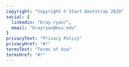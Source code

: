 ```yaml
---
copyright: "Copyright © Start Bootstrap 2020"
social: {
  linkedin: "bray-ryan/",
  email: "brayryan@msu.edu"
}
privacyText: "Privacy Policy"
privacyHref: "#!"
termsText: "Terms of Use"
termsHref: "#!"
---
```

